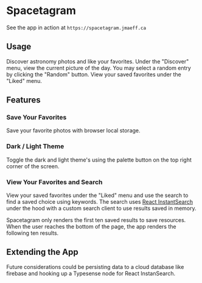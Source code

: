 # Spacetagram
See the app in action at `https://spacetagram.jmaeff.ca`

## Usage
Discover astronomy photos and like your favorites. Under the "Discover" menu, view the current picture of the day. You may select a random entry by clicking the "Random" button. View your saved favorites under the "Liked" menu.

## Features

### Save Your Favorites
Save your favorite photos with browser local storage.

### Dark / Light Theme
Toggle the dark and light theme's using the palette button on the top right corner of the screen.

### View Your Favorites and Search
View your saved favorites under the "Liked" menu and use the search to find a saved choice using keywords. The search uses [React InstantSearch](https://www.algolia.com/doc/guides/building-search-ui/what-is-instantsearch/react/) under the hood with a custom search client to use results saved in memory.

Spacetagram only renders the first ten saved results to save resources. When the user reaches the bottom of the page, the app renders the following ten results.

## Extending the App

Future considerations could be persisting data to a cloud database like firebase and hooking up a Typesense node for React InstanSearch.